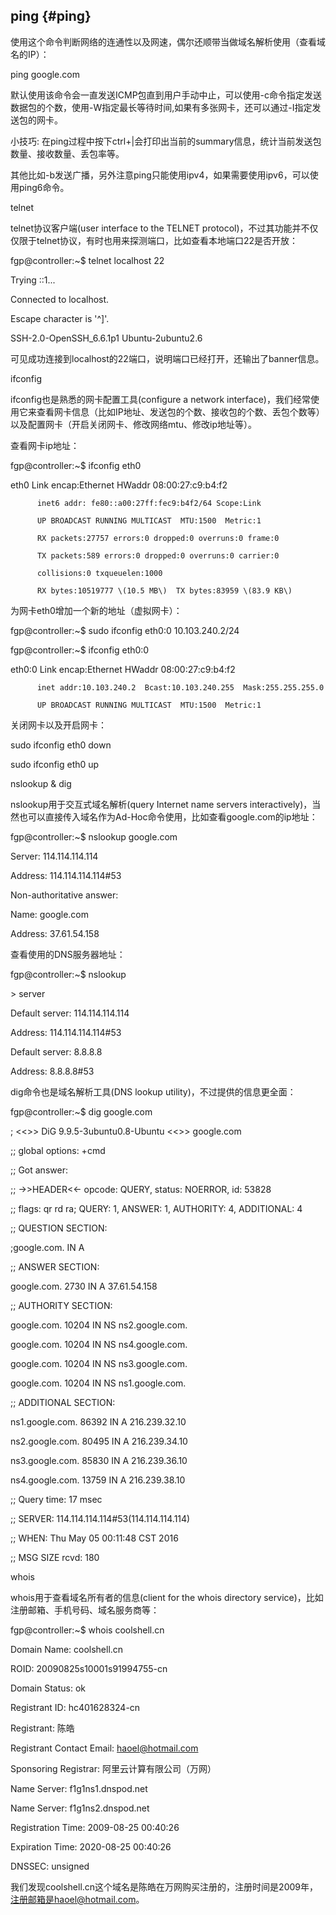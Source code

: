 ## ping {#ping}

使用这个命令判断网络的连通性以及网速，偶尔还顺带当做域名解析使用（查看域名的IP）：

ping google.com

默认使用该命令会一直发送ICMP包直到用户手动中止，可以使用-c命令指定发送数据包的个数，使用-W指定最长等待时间,如果有多张网卡，还可以通过-I指定发送包的网卡。

小技巧: 在ping过程中按下ctrl+\|会打印出当前的summary信息，统计当前发送包数量、接收数量、丢包率等。

其他比如-b发送广播，另外注意ping只能使用ipv4，如果需要使用ipv6，可以使用ping6命令。

telnet

telnet协议客户端\(user interface to the TELNET protocol\)，不过其功能并不仅仅限于telnet协议，有时也用来探测端口，比如查看本地端口22是否开放：



fgp@controller:~$ telnet localhost 22

Trying ::1...

Connected to localhost.

Escape character is '^\]'.

SSH-2.0-OpenSSH\_6.6.1p1 Ubuntu-2ubuntu2.6

可见成功连接到localhost的22端口，说明端口已经打开，还输出了banner信息。



ifconfig

ifconfig也是熟悉的网卡配置工具\(configure a network interface\)，我们经常使用它来查看网卡信息（比如IP地址、发送包的个数、接收包的个数、丢包个数等）以及配置网卡（开启关闭网卡、修改网络mtu、修改ip地址等）。



查看网卡ip地址：



fgp@controller:~$ ifconfig eth0

eth0      Link encap:Ethernet  HWaddr 08:00:27:c9:b4:f2

          inet6 addr: fe80::a00:27ff:fec9:b4f2/64 Scope:Link

          UP BROADCAST RUNNING MULTICAST  MTU:1500  Metric:1

          RX packets:27757 errors:0 dropped:0 overruns:0 frame:0

          TX packets:589 errors:0 dropped:0 overruns:0 carrier:0

          collisions:0 txqueuelen:1000

          RX bytes:10519777 \(10.5 MB\)  TX bytes:83959 \(83.9 KB\)

为网卡eth0增加一个新的地址（虚拟网卡）：



fgp@controller:~$ sudo ifconfig eth0:0 10.103.240.2/24

fgp@controller:~$ ifconfig eth0:0

eth0:0    Link encap:Ethernet  HWaddr 08:00:27:c9:b4:f2

          inet addr:10.103.240.2  Bcast:10.103.240.255  Mask:255.255.255.0

          UP BROADCAST RUNNING MULTICAST  MTU:1500  Metric:1

关闭网卡以及开启网卡：



sudo ifconfig eth0 down

sudo ifconfig eth0 up

nslookup & dig

nslookup用于交互式域名解析\(query Internet name servers interactively\)，当然也可以直接传入域名作为Ad-Hoc命令使用，比如查看google.com的ip地址：



fgp@controller:~$ nslookup google.com

Server:         114.114.114.114

Address:        114.114.114.114\#53

 

Non-authoritative answer:

Name:   google.com

Address: 37.61.54.158

查看使用的DNS服务器地址：



fgp@controller:~$ nslookup

&gt; server

Default server: 114.114.114.114

Address: 114.114.114.114\#53

Default server: 8.8.8.8

Address: 8.8.8.8\#53

dig命令也是域名解析工具\(DNS lookup utility\)，不过提供的信息更全面：



fgp@controller:~$ dig google.com

 

; &lt;&lt;&gt;&gt; DiG 9.9.5-3ubuntu0.8-Ubuntu &lt;&lt;&gt;&gt; google.com

;; global options: +cmd

;; Got answer:

;; -&gt;&gt;HEADER&lt;&lt;- opcode: QUERY, status: NOERROR, id: 53828

;; flags: qr rd ra; QUERY: 1, ANSWER: 1, AUTHORITY: 4, ADDITIONAL: 4

 

;; QUESTION SECTION:

;google.com.                    IN      A

 

;; ANSWER SECTION:

google.com.             2730    IN      A       37.61.54.158

 

;; AUTHORITY SECTION:

google.com.             10204   IN      NS      ns2.google.com.

google.com.             10204   IN      NS      ns4.google.com.

google.com.             10204   IN      NS      ns3.google.com.

google.com.             10204   IN      NS      ns1.google.com.

 

;; ADDITIONAL SECTION:

ns1.google.com.         86392   IN      A       216.239.32.10

ns2.google.com.         80495   IN      A       216.239.34.10

ns3.google.com.         85830   IN      A       216.239.36.10

ns4.google.com.         13759   IN      A       216.239.38.10

 

;; Query time: 17 msec

;; SERVER: 114.114.114.114\#53\(114.114.114.114\)

;; WHEN: Thu May 05 00:11:48 CST 2016

;; MSG SIZE  rcvd: 180

whois

whois用于查看域名所有者的信息\(client for the whois directory service\)，比如注册邮箱、手机号码、域名服务商等：



fgp@controller:~$ whois coolshell.cn

Domain Name: coolshell.cn

ROID: 20090825s10001s91994755-cn

Domain Status: ok

Registrant ID: hc401628324-cn

Registrant: 陈皓

Registrant Contact Email: haoel@hotmail.com

Sponsoring Registrar: 阿里云计算有限公司（万网）

Name Server: f1g1ns1.dnspod.net

Name Server: f1g1ns2.dnspod.net

Registration Time: 2009-08-25 00:40:26

Expiration Time: 2020-08-25 00:40:26

DNSSEC: unsigned

我们发现coolshell.cn这个域名是陈皓在万网购买注册的，注册时间是2009年，注册邮箱是haoel@hotmail.com。

